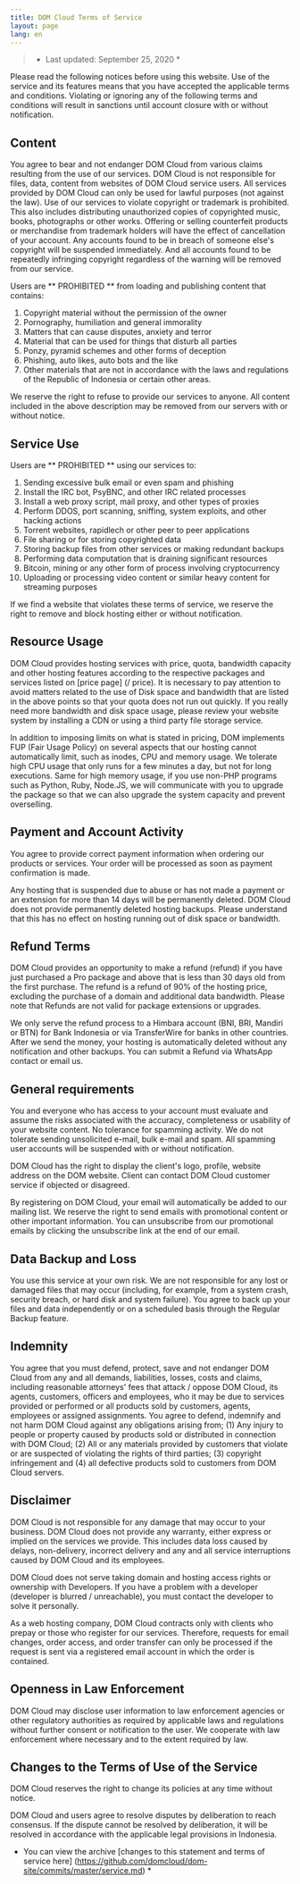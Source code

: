 ```yaml
---
title: DOM Cloud Terms of Service
layout: page
lang: en
---
```


> * Last updated: September 25, 2020 *

Please read the following notices before using this website. Use of the service and its features means that you have accepted the applicable terms and conditions. Violating or ignoring any of the following terms and conditions will result in sanctions until account closure with or without notification.

## Content

You agree to bear and not endanger DOM Cloud from various claims resulting from the use of our services. DOM Cloud is not responsible for files, data, content from websites of DOM Cloud service users. All services provided by DOM Cloud can only be used for lawful purposes (not against the law). Use of our services to violate copyright or trademark is prohibited. This also includes distributing unauthorized copies of copyrighted music, books, photographs or other works. Offering or selling counterfeit products or merchandise from trademark holders will have the effect of cancellation of your account. Any accounts found to be in breach of someone else's copyright will be suspended immediately. And all accounts found to be repeatedly infringing copyright regardless of the warning will be removed from our service.

Users are ** PROHIBITED ** from loading and publishing content that contains:

1. Copyright material without the permission of the owner
2. Pornography, humiliation and general immorality
3. Matters that can cause disputes, anxiety and terror
4. Material that can be used for things that disturb all parties
5. Ponzy, pyramid schemes and other forms of deception
6. Phishing, auto likes, auto bots and the like
7. Other materials that are not in accordance with the laws and regulations of the Republic of Indonesia or certain other areas.

We reserve the right to refuse to provide our services to anyone. All content included in the above description may be removed from our servers with or without notice.

## Service Use

Users are ** PROHIBITED ** using our services to:

1. Sending excessive bulk email or even spam and phishing
2. Install the IRC bot, PsyBNC, and other IRC related processes
3. Install a web proxy script, mail proxy, and other types of proxies
4. Perform DDOS, port scanning, sniffing, system exploits, and other hacking actions
5. Torrent websites, rapidlech or other peer to peer applications
6. File sharing or for storing copyrighted data
7. Storing backup files from other services or making redundant backups
8. Performing data computation that is draining significant resources
9. Bitcoin, mining or any other form of process involving cryptocurrency
10. Uploading or processing video content or similar heavy content for streaming purposes

If we find a website that violates these terms of service, we reserve the right to remove and block hosting either or without notification.

## Resource Usage

DOM Cloud provides hosting services with price, quota, bandwidth capacity and other hosting features according to the respective packages and services listed on [price page] (/ price). It is necessary to pay attention to avoid matters related to the use of Disk space and bandwidth that are listed in the above points so that your quota does not run out quickly. If you really need more bandwidth and disk space usage, please review your website system by installing a CDN or using a third party file storage service.

In addition to imposing limits on what is stated in pricing, DOM implements FUP (Fair Usage Policy) on several aspects that our hosting cannot automatically limit, such as inodes, CPU and memory usage. We tolerate high CPU usage that only runs for a few minutes a day, but not for long executions. Same for high memory usage, if you use non-PHP programs such as Python, Ruby, Node.JS, we will communicate with you to upgrade the package so that we can also upgrade the system capacity and prevent overselling.


## Payment and Account Activity

You agree to provide correct payment information when ordering our products or services. Your order will be processed as soon as payment confirmation is made.

Any hosting that is suspended due to abuse or has not made a payment or an extension for more than 14 days will be permanently deleted. DOM Cloud does not provide permanently deleted hosting backups. Please understand that this has no effect on hosting running out of disk space or bandwidth.

## Refund Terms

DOM Cloud provides an opportunity to make a refund (refund) if you have just purchased a Pro package and above that is less than 30 days old from the first purchase. The refund is a refund of 90% of the hosting price, excluding the purchase of a domain and additional data bandwidth. Please note that Refunds are not valid for package extensions or upgrades.

We only serve the refund process to a Himbara account (BNI, BRI, Mandiri or BTN) for Bank Indonesia or via TransferWire for banks in other countries. After we send the money, your hosting is automatically deleted without any notification and other backups. You can submit a Refund via WhatsApp contact or email us.

## General requirements

You and everyone who has access to your account must evaluate and assume the risks associated with the accuracy, completeness or usability of your website content.
No tolerance for spamming activity. We do not tolerate sending unsolicited e-mail, bulk e-mail and spam. All spamming user accounts will be suspended with or without notification.

DOM Cloud has the right to display the client's logo, profile, website address on the DOM website. Client can contact DOM Cloud customer service if objected or disagreed.

By registering on DOM Cloud, your email will automatically be added to our mailing list. We reserve the right to send emails with promotional content or other important information. You can unsubscribe from our promotional emails by clicking the unsubscribe link at the end of our email.

## Data Backup and Loss

You use this service at your own risk. We are not responsible for any lost or damaged files that may occur (including, for example, from a system crash, security breach, or hard disk and system failure). You agree to back up your files and data independently or on a scheduled basis through the Regular Backup feature.

## Indemnity

You agree that you must defend, protect, save and not endanger DOM Cloud from any and all demands, liabilities, losses, costs and claims, including reasonable attorneys' fees that attack / oppose DOM Cloud, its agents, customers, officers and employees, who it may be due to services provided or performed or all products sold by customers, agents, employees or assigned assignments. You agree to defend, indemnify and not harm DOM Cloud against any obligations arising from; (1) Any injury to people or property caused by products sold or distributed in connection with DOM Cloud; (2) All or any materials provided by customers that violate or are suspected of violating the rights of third parties; (3) copyright infringement and (4) all defective products sold to customers from DOM Cloud servers.

## Disclaimer

DOM Cloud is not responsible for any damage that may occur to your business. DOM Cloud does not provide any warranty, either express or implied on the services we provide. This includes data loss caused by delays, non-delivery, incorrect delivery and any and all service interruptions caused by DOM Cloud and its employees.

DOM Cloud does not serve taking domain and hosting access rights or ownership with Developers. If you have a problem with a developer (developer is blurred / unreachable), you must contact the developer to solve it personally.

As a web hosting company, DOM Cloud contracts only with clients who prepay or those who register for our services. Therefore, requests for email changes, order access, and order transfer can only be processed if the request is sent via a registered email account in which the order is contained.

## Openness in Law Enforcement

DOM Cloud may disclose user information to law enforcement agencies or other regulatory authorities as required by applicable laws and regulations without further consent or notification to the user. We cooperate with law enforcement where necessary and to the extent required by law.

## Changes to the Terms of Use of the Service

DOM Cloud reserves the right to change its policies at any time without notice.

DOM Cloud and users agree to resolve disputes by deliberation to reach consensus. If the dispute cannot be resolved by deliberation, it will be resolved in accordance with the applicable legal provisions in Indonesia.

* You can view the archive [changes to this statement and terms of service here] (https://github.com/domcloud/dom-site/commits/master/service.md) *